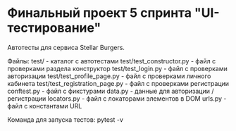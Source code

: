 # Финальный проект 5 спринта  "UI-тестирование"

Автотесты для сервиса Stellar Burgers.

Файлы:
test/ - каталог с автотестами
test/test_constructor.py - файл с проверками раздела конструктор
test/test_login.py - файл с проверками авторизации
test/test_profile_page.py - файл с проверками личного кабинета
test/test_registration_page.py - файл с проверками регистрации
conftest.py - файл с фикстурами
data.py - данные для авторизации / регистрации
locators.py - файл с локаторами элементов в DOM
urls.py - файл с константами URL

Команда для запуска тестов:
pytest -v
